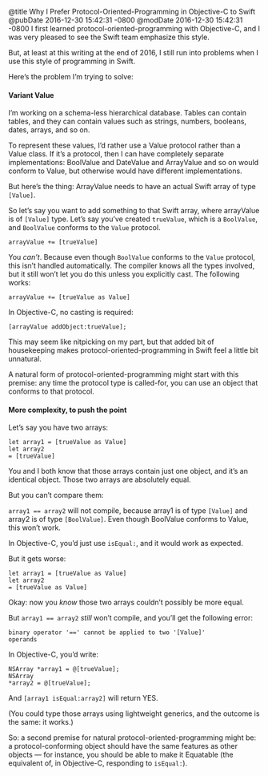 @title Why I Prefer Protocol-Oriented-Programming in Objective-C to Swift
@pubDate 2016-12-30 15:42:31 -0800
@modDate 2016-12-30 15:42:31 -0800
I first learned protocol-oriented-programming with Objective-C, and I was very pleased to see the Swift team emphasize this style.

But, at least at this writing at the end of 2016, I still run into problems when I use this style of programming in Swift.

Here’s the problem I’m trying to solve:

#### Variant Value

I’m working on a schema-less hierarchical database. Tables can contain tables, and they can contain values such as strings, numbers, booleans, dates, arrays, and so on.

To represent these values, I’d rather use a Value protocol rather than a Value class. If it’s a protocol, then I can have completely separate implementations: BoolValue and DateValue and ArrayValue and so on would conform to Value, but otherwise would have different implementations.

But here’s the thing: ArrayValue needs to have an actual Swift array of type `[Value]`.

So let’s say you want to add something to that Swift array, where arrayValue is of `[Value]` type. Let’s say you’ve created `trueValue`, which is a `BoolValue`, and `BoolValue` conforms to the `Value` protocol.

<code>arrayValue += [trueValue]</code>

You *can’t*. Because even though `BoolValue` conforms to the `Value` protocol, this isn’t handled automatically. The compiler knows all the types involved, but it still won’t let you do this unless you explicitly cast. The following works:

<code>arrayValue += [trueValue as Value]</code>

In Objective-C, no casting is required:

<code>[arrayValue addObject:trueValue];</code>

This may seem like nitpicking on my part, but that added bit of housekeeping makes protocol-oriented-programming in Swift feel a little bit unnatural.

A natural form of protocol-oriented-programming might start with this premise: any time the protocol type is called-for, you can use an object that conforms to that protocol.

#### More complexity, to push the point

Let’s say you have two arrays:

<code>let array1 = [trueValue as Value]</code><br />
<code>let array2 = [trueValue]</code>

You and I both know that those arrays contain just one object, and it’s an identical object. Those two arrays are absolutely equal.

But you can’t compare them:

<code>array1 == array2</code> will not compile, because array1 is of type `[Value]` and array2 is of type `[BoolValue]`. Even though BoolValue conforms to Value, this won’t work.

In Objective-C, you’d just use `isEqual:`, and it would work as expected.

But it gets worse:

<code>let array1 = [trueValue as Value]</code><br />
<code>let array2 = [trueValue as Value]</code>

Okay: now you *know* those two arrays couldn’t possibly be more equal.

But <code>array1 == array2</code> *still* won’t compile, and you’ll get the following error:

<code>binary operator '==' cannot be applied to two '[Value]' operands</code>

In Objective-C, you’d write:

<code>NSArray \*array1 = @[trueValue];</code><br />
<code>NSArray \*array2 = @[trueValue];</code>

And <code>[array1 isEqual:array2]</code> will return YES.

(You could type those arrays using lightweight generics, and the outcome is the same: it works.)

So: a second premise for natural protocol-oriented-programming might be: a protocol-conforming object should have the same features as other objects — for instance, you should be able to make it Equatable (the equivalent of, in Objective-C, responding to `isEqual:`).
